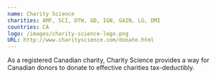 ```yaml
---
name: Charity Science
charities: AMF, SCI, DTW, GD, IGN, GAIN, LG, DMI
countries: CA
logo: /images/charity-science-logo.png
URL: http://www.charityscience.com/donate.html
---
```

As a registered Canadian charity, Charity Science provides a way for Canadian donors to donate to effective charities tax-deductibly.
